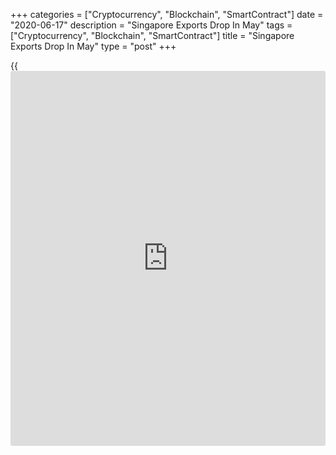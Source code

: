 +++
categories = ["Cryptocurrency", "Blockchain", "SmartContract"]
date = "2020-06-17"
description = "Singapore Exports Drop In May"
tags = ["Cryptocurrency", "Blockchain", "SmartContract"]
title = "Singapore Exports Drop In May"
type = "post"
+++

{{<iframe id="large-banner" src="https://www.bounty.group/#slide=6.0" width="100%" height="600" scrolling="no" style="border: 0px solid rgb(216, 221, 230); border-radius: 3px;">}}

Singapore's non-oil domestic exports decreased due to weak demand for
non-electronic goods in May, data from Enterprise Singapore showed on
Wednesday.

Non-oil domestic exports decreased 4.5 percent year-on-year in May,
after a 9.7 percent rise in April. Economists had expected a 0.1 percent
fall.

Electronic NODX grew 12.5 percent, while non-electronic NODX declined
8.8 percent.

On a monthly basis, NODX declined 4.5 percent in May, following a 5.1
percent fall in the previous month.

NODX to the top [markets][1] grew in May, though exports to the EU 27,
Indonesia, China, Malaysia, Hong Kong and Thailand declined. The largest
contributors to the growth were the US, Japan and Taiwan.

For comments and feedback [contact](https://www.playgroundfx.com/contact/): editorial@rtt[news](https://www.letsplayfx.com/blog/forex-news-website/).com

[Economic News][2]

 **What parts of the world are seeing the best (and worst) economic
performances lately? Click[here][3] to check out our [Econ Scorecard][3]
and find out! See up-to-the-moment [ranking](https://www.playgroundfx.com/blog/crypto-exchange-ranking/)s for the best and worst
performers in [GDP][4], [unemployment rate][5], [inflation][6] and much
more.**

   1. www.rtt[news](https://www.letsplayfx.com/blog/forex-news-website/).com/Content/Markets.aspx
   2. www.rtt[news](https://www.letsplayfx.com/blog/forex-news-website/).com/Content/EconomicNews.aspx
   3. www.rtt[news](https://www.letsplayfx.com/blog/forex-news-website/).com/economic-scorecard/world-rank/industrial-production/highest-performance.aspx
   4. www.rtt[news](https://www.letsplayfx.com/blog/forex-news-website/).com/economic-scorecard/world-rank/GDP/highest-performance.aspx
   5. www.rtt[news](https://www.letsplayfx.com/blog/forex-news-website/).com/economic-scorecard/world-rank/unemployment-rate/lowest-performance.aspx
   6. www.rtt[news](https://www.letsplayfx.com/blog/forex-news-website/).com/economic-scorecard/world-rank/CPI/highest-performance.aspx